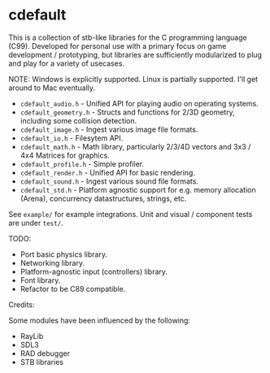 # cdefault

This is a collection of stb-like libraries for the C programming language (C99).
Developed for personal use with a primary focus on game development / prototyping, but
libraries are sufficiently modularized to plug and play for a variety of usecases.

NOTE: Windows is explicitly supported. Linux is partially supported. I'll get around to Mac eventually.

*  `cdefault_audio.h`    - Unified API for playing audio on operating systems.
*  `cdefault_geometry.h` - Structs and functions for 2/3D geometry, including some collision detection.
*  `cdefault_image.h`    - Ingest various image file formats.
*  `cdefault_io.h`       - Filesytem API.
*  `cdefault_math.h`     - Math library, particularly 2/3/4D vectors and 3x3 / 4x4 Matrices for graphics.
*  `cdefault_profile.h`  - Simple profiler.
*  `cdefault_render.h`   - Unified API for basic rendering.
*  `cdefault_sound.h`    - Ingest various sound file formats.
*  `cdefault_std.h`      - Platform agnostic support for e.g. memory allocation (Arena), concurrency datastructures, strings, etc.

See `example/` for example integrations. Unit and visual / component tests are under `test/`.

TODO:

*  Port basic physics library.
*  Networking library.
*  Platform-agnostic input (controllers) library.
*  Font library.
*  Refactor to be C89 compatible.

Credits:

Some modules have been influenced by the following:

*  RayLib
*  SDL3
*  RAD debugger
*  STB libraries
